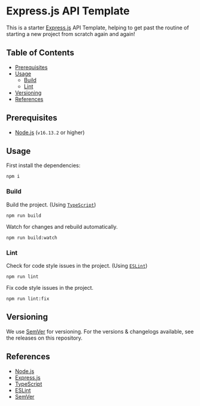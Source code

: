 # Express.js API Template

This is a starter [Express.js][EXPRESS_JS_WEBSITE] API Template, helping to get past the routine of starting a new project from scratch again
and again!

## Table of Contents

- [Prerequisites](#prerequisites)
- [Usage](#usage)
  - [Build](#build)
  - [Lint](#lint)
- [Versioning](#versioning)
- [References](#references)

## Prerequisites

- [Node.js][NODE_JS_WEBSITE] (`v16.13.2` or higher)

## Usage

First install the dependencies:

```shell
npm i
```

### Build

Build the project. (Using [`TypeScript`][TYPESCRIPT_WEBSITE])

```shell
npm run build
```

Watch for changes and rebuild automatically.

```shell
npm run build:watch
```

### Lint

Check for code style issues in the project. (Using [`ESLint`][ESLINT_WEBSITE])

```shell
npm run lint
```

Fix code style issues in the project.

```shell
npm run lint:fix
```

## Versioning

We use [SemVer][SEMVER_WEBSITE] for versioning. For the versions & changelogs available, see the releases on this
repository.

## References

- [Node.js][NODE_JS_WEBSITE]
- [Express.js][EXPRESS_JS_WEBSITE]
- [TypeScript][TYPESCRIPT_WEBSITE]
- [ESLint][ESLINT_WEBSITE]
- [SemVer][SEMVER_WEBSITE]

<!-- Links -->

[NODE_JS_WEBSITE]: https://nodejs.org/en

[EXPRESS_JS_WEBSITE]: https://expressjs.com

[TYPESCRIPT_WEBSITE]: https://www.typescriptlang.org

[ESLINT_WEBSITE]: https://eslint.org

[SEMVER_WEBSITE]: http://semver.org
